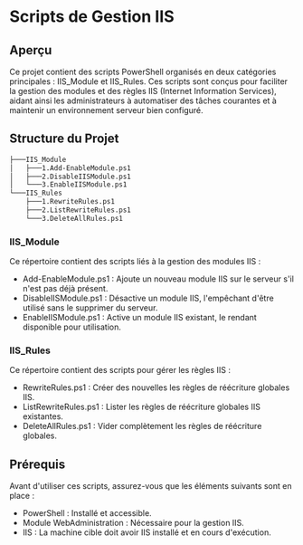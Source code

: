 # Scripts de Gestion IIS

## Aperçu

Ce projet contient des scripts PowerShell organisés en deux catégories principales : IIS_Module et IIS_Rules. Ces scripts sont conçus pour faciliter la gestion des modules et des règles IIS (Internet Information Services), aidant ainsi les administrateurs à automatiser des tâches courantes et à maintenir un environnement serveur bien configuré.

## Structure du Projet
```sh
├───IIS_Module
│   ├───1.Add-EnableModule.ps1
│   ├───2.DisableIISModule.ps1
│   └───3.EnableIISModule.ps1
└───IIS_Rules
    ├───1.RewriteRules.ps1
    ├───2.ListRewriteRules.ps1
    └───3.DeleteAllRules.ps1
```

### IIS_Module
Ce répertoire contient des scripts liés à la gestion des modules IIS :

- Add-EnableModule.ps1 : Ajoute un nouveau module IIS sur le serveur s'il n'est pas déjà présent.
- DisableIISModule.ps1 : Désactive un module IIS, l'empêchant d'être utilisé sans le supprimer du serveur.
- EnableIISModule.ps1 : Active un module IIS existant, le rendant disponible pour utilisation.

### IIS_Rules
Ce répertoire contient des scripts pour gérer les règles IIS :

- RewriteRules.ps1 : Créer des nouvelles les règles de réécriture globales IIS.
- ListRewriteRules.ps1 : Lister les règles de réécriture globales IIS existantes.
- DeleteAllRules.ps1 : Vider complètement les règles de réécriture globales.

## Prérequis
Avant d'utiliser ces scripts, assurez-vous que les éléments suivants sont en place :

- PowerShell : Installé et accessible.
- Module WebAdministration : Nécessaire pour la gestion IIS.
- IIS : La machine cible doit avoir IIS installé et en cours d'exécution.